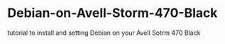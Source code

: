 # Debian-on-Avell-Storm-470-Black
tutorial to install and setting Debian on your Avell Sotrm 470 Black

